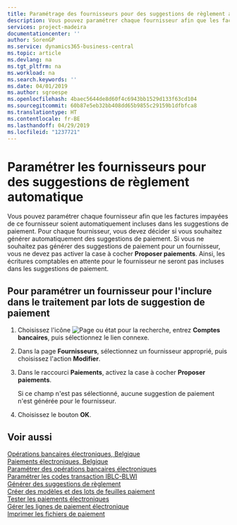 ```yaml
---
title: Paramétrage des fournisseurs pour des suggestions de règlement automatique
description: Vous pouvez paramétrer chaque fournisseur afin que les factures impayées de ce fournisseur soient automatiquement incluses dans les suggestions de paiement.
services: project-madeira
documentationcenter: ''
author: SorenGP
ms.service: dynamics365-business-central
ms.topic: article
ms.devlang: na
ms.tgt_pltfrm: na
ms.workload: na
ms.search.keywords: ''
ms.date: 04/01/2019
ms.author: sgroespe
ms.openlocfilehash: 4baec5644de8d60f4c6943bb1529d133f63cd104
ms.sourcegitcommit: 60b87e5eb32bb408dd65b9855c29159b1dfbfca8
ms.translationtype: HT
ms.contentlocale: fr-BE
ms.lasthandoff: 04/29/2019
ms.locfileid: "1237721"
---
```

# <a name="set-up-vendors-for-automatic-payment-suggestions"></a>Paramétrer les fournisseurs pour des suggestions de règlement automatique
Vous pouvez paramétrer chaque fournisseur afin que les factures impayées de ce fournisseur soient automatiquement incluses dans les suggestions de paiement. Pour chaque fournisseur, vous devez décider si vous souhaitez générer automatiquement des suggestions de paiement. Si vous ne souhaitez pas générer des suggestions de paiement pour un fournisseur, vous ne devez pas activer la case à cocher **Proposer paiements**. Ainsi, les écritures comptables en attente pour le fournisseur ne seront pas incluses dans les suggestions de paiement.  

## <a name="to-set-up-a-vendor-to-be-included-in-the-payment-suggestion-batch"></a>Pour paramétrer un fournisseur pour l'inclure dans le traitement par lots de suggestion de paiement  

1.  Choisissez l'icône ![Page ou état pour la recherche](../../media/ui-search/search_small.png "Page ou état pour la recherche"), entrez **Comptes bancaires**, puis sélectionnez le lien connexe.  
2.  Dans la page **Fournisseurs**, sélectionnez un fournisseur approprié, puis choisissez l'action **Modifier**.  
3.  Dans le raccourci **Paiements**, activez la case à cocher **Proposer paiements**.  

    Si ce champ n'est pas sélectionné, aucune suggestion de paiement n'est générée pour le fournisseur.  

4.  Choisissez le bouton **OK**.  
  
## <a name="see-also"></a>Voir aussi  
 [Opérations bancaires électroniques, Belgique](belgian-electronic-banking.md)   
 [Paiements électroniques, Belgique](belgian-electronic-payments.md)   
 [Paramétrer des opérations bancaires électroniques](how-to-set-up-electronic-banking.md)   
 [Paramétrer les codes transaction IBLC-BLWI](how-to-set-up-iblc-blwi-transaction-codes.md)   
 [Générer des suggestions de règlement](how-to-generate-payment-suggestions.md)   
 [Créer des modèles et des lots de feuilles paiement](how-to-create-payment-journal-templates-and-batches.md)   
 [Tester les paiements électroniques](how-to-test-electronic-payments.md)   
 [Gérer les lignes de paiement électronique](how-to-manage-electronic-payment-lines.md)   
 [Imprimer les fichiers de paiement](how-to-print-payment-files.md)
